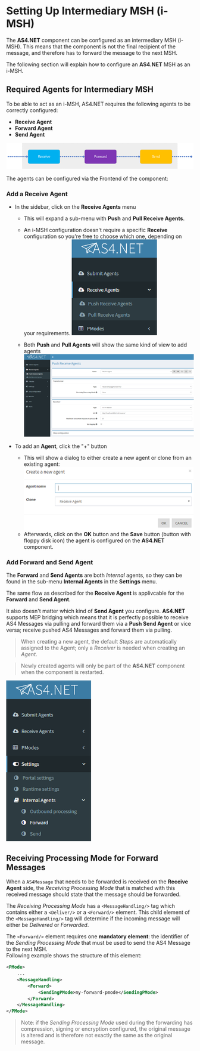 # Setting Up Intermediary MSH (i-MSH)

The **AS4.NET** component can be configured as an intermediary MSH (i-MSH). This means that the component is not the final recipient of the message, and therefore has to forward the message to the next MSH.

The following section will explain how to configure an **AS4.NET** MSH as an i-MSH.

## Required Agents for Intermediary MSH

To be able to act as an i-MSH, AS4.NET requires the following agents to be correctly configured:

- **Receive Agent**
- **Forward Agent**
- **Send Agent**

![receive forward send agent](images/receive-forward-send-agent.png)

The agents can be configured via the Frontend of the component:

### Add a Receive Agent

- In the sidebar, click on the **Receive Agents** menu

  - This will expand a sub-menu with **Push** and **Pull Receive Agents**.
  - An i-MSH configuration doesn't require a specific **Receive** configuration so you're free to choose which one, depending on your requirements.
    ![receive agent menu](images/receive-agent-menu.png)

  - Both **Push** and **Pull Agents** will show the same kind of view to add agents
    ![receive agent view](images/receive-agent-view.png)

- To add an **Agent**, click the "+" button

  - This will show a dialog to either create a new agent or clone from an existing agent:
    ![receive agent new](images/receive-agent-new.png)
  - Afterwards, click on the **OK** button and the **Save** button (button with floppy disk icon) the agent is configured on the **AS4.NET** component.

### Add Forward and Send Agent

The **Forward** and **Send Agents** are both _Internal_ agents, so they can be found in the sub-menu **Internal Agents** in the **Settings** menu.

The same flow as described for the **Receive Agent** is applivcable for the **Forward** and **Send Agent**.

It also doesn't matter which kind of **Send Agent** you configure. **AS4.NET** supports MEP bridging which means that it is perfectly possible to receive AS4 Messages via pulling and forward them via a **Push Send Agent** or vice versa; receive pushed AS4 Messages and forward them via pulling.

> When creating a new agent, the default _Steps_ are automatically assigned to the Agent; only a _Receiver_ is needed when creating an _Agent_.

> Newly created agents will only be part of the **AS4.NET** component when the component is restarted.

![forward agent menu](images/forward-agent-menu.png)

## Receiving Processing Mode for Forward Messages

When a `AS4Message` that needs to be forwarded is received on the **Receive Agent** side, the _Receiving Processing Mode_ that is matched with this received message should state that the message should be forwarded.

The _Receiving Processing Mode_ has a `<MessageHandling/>` tag which contains either a `<Deliver/>` or a `<Forward/>` element.
This child element of the `<MessageHandling/>` tag will determine if the incoming message will either be _Delivered_ or _Forwarded_.

The `<Forward/>` element requires one **mandatory element**: the identifier of the _Sending Processing Mode_ that must be used to send the AS4 Message to the next MSH.  
Following example shows the structure of this element:

```xml
<PMode>
    ...
    <MessageHandling>
        <Forward>
            <SendingPMode>my-forward-pmode</SendingPMode>
        </Forward>
    </MessageHandling>
</PMode>
```

> Note: if the _Sending Processing Mode_ used during the forwarding has compression, signing or encryption configured, the original message is altered and is therefore not exactly the same as the original message.
